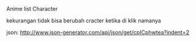 Anime list Character

kekurangan
tidak bisa berubah cracter ketika di klik namanya

json: http://www.json-generator.com/api/json/get/cpICphwtea?indent=2